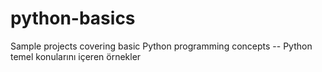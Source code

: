 # python-basics
Sample projects covering basic Python programming concepts -- Python temel konularını içeren örnekler
